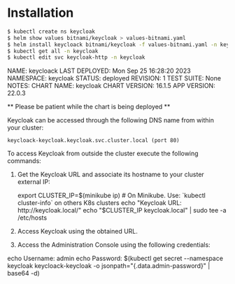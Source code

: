 # Installation

```bash
$ kubectl create ns keycloak
$ helm show values bitnami/keycloak > values-bitnami.yaml
$ helm install keycloack bitnami/keycloak -f values-bitnami.yaml -n keycloak
$ kubectl get all -n keycloak
$ kubectl edit svc keycloak-http -n keycloak
```


NAME: keycloack
LAST DEPLOYED: Mon Sep 25 16:28:20 2023
NAMESPACE: keycloak
STATUS: deployed
REVISION: 1
TEST SUITE: None
NOTES:
CHART NAME: keycloak
CHART VERSION: 16.1.5
APP VERSION: 22.0.3

** Please be patient while the chart is being deployed **

Keycloak can be accessed through the following DNS name from within your cluster:

    keycloack-keycloak.keycloak.svc.cluster.local (port 80)

To access Keycloak from outside the cluster execute the following commands:

1. Get the Keycloak URL and associate its hostname to your cluster external IP:

   export CLUSTER_IP=$(minikube ip) # On Minikube. Use: `kubectl cluster-info` on others K8s clusters
   echo "Keycloak URL: http://keycloak.local/"
   echo "$CLUSTER_IP  keycloak.local" | sudo tee -a /etc/hosts

2. Access Keycloak using the obtained URL.
3. Access the Administration Console using the following credentials:

  echo Username: admin
  echo Password: $(kubectl get secret --namespace keycloak keycloack-keycloak -o jsonpath="{.data.admin-password}" | base64 -d)